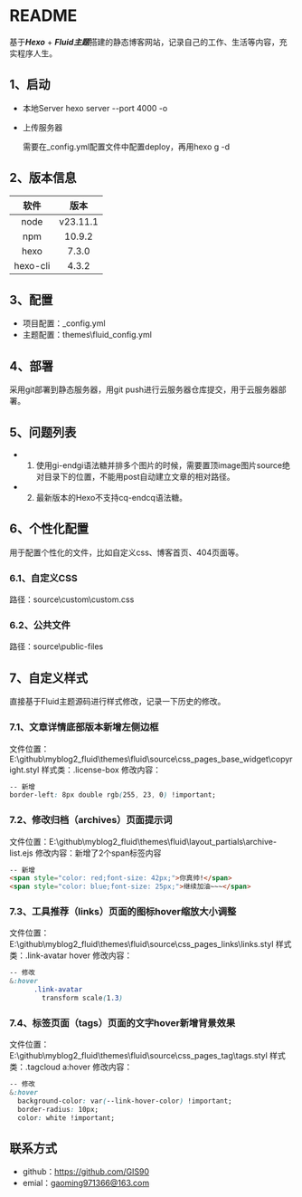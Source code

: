 # README

基于***Hexo*** + ***Fluid主题***搭建的静态博客网站，记录自己的工作、生活等内容，充实程序人生。

## 1、启动

- 本地Server
      hexo server --port 4000 -o

- 上传服务器

     需要在_config.yml配置文件中配置deploy，再用hexo g -d

## 2、版本信息

|   软件   | 版本     |    
| :----: | :----: | 
|  node    |  v23.11.1    |      
|   npm   |  10.9.2    |      
|   hexo   |    7.3.0   |     
|   hexo-cli   |    4.3.2   |     

## 3、配置

- 项目配置：_config.yml
- 主题配置：themes\fluid\_config.yml

## 4、部署

采用git部署到静态服务器，用git push进行云服务器仓库提交，用于云服务器部署。

## 5、问题列表

- 1. 使用gi-endgi语法糖并排多个图片的时候，需要置顶image图片source绝对目录下的位置，不能用post自动建立文章的相对路径。
- 2. 最新版本的Hexo不支持cq-endcq语法糖。

## 6、个性化配置
用于配置个性化的文件，比如自定义css、博客首页、404页面等。

### 6.1、自定义CSS
路径：source\custom\custom.css
### 6.2、公共文件
路径：source\public-files

## 7、自定义样式

直接基于Fluid主题源码进行样式修改，记录一下历史的修改。

### 7.1、文章详情底部版本新增左侧边框
文件位置：E:\github\myblog2_fluid\themes\fluid\source\css\_pages\_base\_widget\copyright.styl
样式类：.license-box
修改内容：
```css
-- 新增
border-left: 8px double rgb(255, 23, 0) !important;
```

### 7.2、修改归档（archives）页面提示词
文件位置：E:\github\myblog2_fluid\themes\fluid\layout\_partials\archive-list.ejs
修改内容：新增了2个span标签内容

```HTML
-- 新增
<span style="color: red;font-size: 42px;">你真帅!</span>
<span style="color: blue;font-size: 25px;">继续加油~~~</span>
```
### 7.3、工具推荐（links）页面的图标hover缩放大小调整
文件位置：E:\github\myblog2_fluid\themes\fluid\source\css\_pages\_links\links.styl
样式类：.link-avatar hover
修改内容：
```css
-- 修改
&:hover
      .link-avatar
        transform scale(1.3)
```
### 7.4、标签页面（tags）页面的文字hover新增背景效果
文件位置：E:\github\myblog2_fluid\themes\fluid\source\css\_pages\_tag\tags.styl
样式类：.tagcloud a:hover
修改内容：
```css
-- 修改
&:hover
  background-color: var(--link-hover-color) !important;
  border-radius: 10px;
  color: white !important;
```

## 联系方式

- github：https://github.com/GIS90
- emial：gaoming971366@163.com